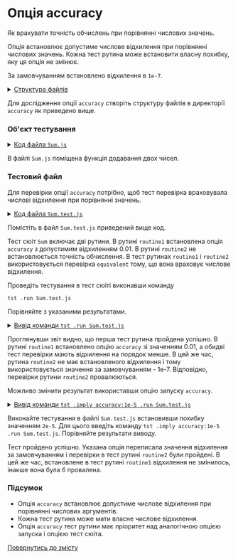 # Опція accuracy

Як врахувати точність обчислень при порівнянні числових значень.

Опція встановлює допустиме числове відхилення при порівнянні числових значень. Кожна тест рутина може встановити власну похибку, яку ця опція не змінює.

За замовчуванням встановлено відхилення в `1е-7`.

<details>
  <summary><u>Структура файлів</u></summary>

```
accuracy
    ├── Sum.js
    ├── Sum.test.js
    └── package.json
```

</details>

Для дослідження опції `accuracy` створіть структуру файлів в директорії `accuracy` як приведено вище.

### Об'єкт тестування

<details>
    <summary><u>Код файла <code>Sum.js</code></u></summary>

```js
module.exports.sum = function( a, b )
{
  return Number( a ) + Number( b );
};
```

</details>

В файлі `Sum.js` поміщена функція додавання двох чисел.

### Тестовий файл

Для перевірки опції `accuracy` потрібно, щоб тест перевірка враховувала числові відхилення при порівнянні значень.

<details>
    <summary><u>Код файла <code>Sum.test.js</code></u></summary>

```js
let _ = require( 'wTesting' );
let Sum = require( './Sum.js' );

//

function routine1( test )
{
  test.equivalent( Sum.sum( 1, 1 ), 2.003 );
  test.equivalent( Sum.sum( 2, -1 ), 1.004 );
}
routine1.accuracy = 1e-2

//

function routine2( test )
{
  test.equivalent( Sum.sum( 1, 1 ), 2.00001 );
  test.equivalent( Sum.sum( 2, -1 ), 0.99999 );
}

//

let Self =
{
  name : 'Sum',
  tests :
  {
    routine1,
    routine2,
  }
}

//

Self = wTestSuite( Self );
if( typeof module !== 'undefined' && !module.parent )
wTester.test( Self.name );
```

</details>

Помістіть в  файл `Sum.test.js` приведений вище код.

Тест сюіт `Sum` включає дві рутини. В рутині `routine1` встановлена опція `accuracy` з допустимим відхиленням 0.01. В рутині `routine2` не встановлюється точність обчислення. В тест рутинах `routine1` i `routine2` використовується перевірка `equivalent` тому, що вона враховує числове відхилення.

Проведіть тестування в тест сюіті виконавши команду

```
tst .run Sum.test.js
```

Порівняйте з указаними результатами.

<details>
  <summary><u>Вивід команди <code>tst .run Sum.test.js</code></u></summary>

```
$ tst .run Sum.test.js
Running test suite ( Sum ) ..
    at  /path_to_module/testCreation/Sum.test.js:35

      Passed test routine ( Sum / routine1 ) in 0.069s
        Test check ( Sum / routine2 /  # 1 ) ... failed
        Test check ( Sum / routine2 /  # 2 ) ... failed
      Failed test routine ( Sum / routine2 ) in 0.080s

    Passed test checks 2 / 4
    Passed test cases 0 / 0
    Passed test routines 1 / 2
    Test suite ( Sum ) ... in 0.277s ... failed



  Testing ... in 0.347s ... failed
```

</details>

Проглянувши звіт видно, що перша тест рутина пройдена успішно. В рутині `routine1` встановлено опцію `accuracy` зі значенням 0.01, а обидві тест перевірки мають відхилення на порядок менше. В цей же час, рутина `routine2` не має встановленого відхилення і тому використовується значення за замовчуванням - 1е-7. Відповідно, перевірки рутини `routine2` провалюються.

Можливо змінити результат використавши опцію запуску `accuracy`.

<details>
  <summary><u>Вивід команди <code>tst .imply accuracy:1e-5 .run Sum.test.js</code></u></summary>

```
$ tst .imply accuracy:1e-5 .run Sum.test.js
Running test suite ( Sum ) ..
    at  /path_to_module/testCreation/Sum.test.js:35

      Passed test routine ( Sum / routine1 ) in 0.068s
      Passed test routine ( Sum / routine2 ) in 0.042s

    Passed test checks 4 / 4
    Passed test cases 0 / 0
    Passed test routines 2 / 2
    Test suite ( Sum ) ... in 0.752s ... ok


  Testing ... in 1.341s ... ok
```

</details>

Виконайте тестування в файлі `Sum.test.js` встановивши похибку значенням `2e-5`. Для цього введіть команду `tst .imply accuracy:1e-5 .run Sum.test.js`. Порівняйте результати виводу.

Тест пройдено успішно. Указана опція переписала значення відхилення за замовчуванням і перевірки в тест рутині `routine2` були пройдені. В цей же час, встановлене в тест рутині `routine1` відхилення не змінилось, інакше вона була б провалена.

### Підсумок

- Опція `accuracy` встановлює допустиме числове відхилення при порівнянні числових аргументів.
- Кожна тест рутина може мати власне числове відхилення.
- Опція `accuracy` тест рутини має пріоритет над аналогічною опцією запуска і опцією тест сюіта.

[Повернутись до змісту](../README.md#tutorials)
